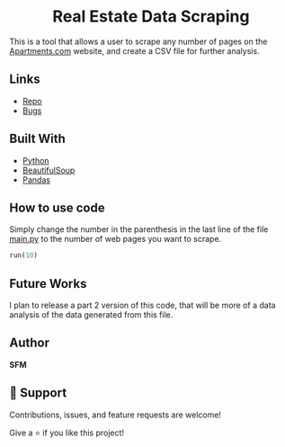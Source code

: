 <h1 align="center">Real Estate Data Scraping</h1>

This is a tool that allows a user to scrape any number of pages on the [Apartments.com](https://www.apartments.com) website, and create a CSV file for further analysis.


## Links

- [Repo](https://github.com/sfmanso/real-estate-data-scraping "Real Estate Data Scraping")
- [Bugs](https://github.com/sfmanso/real-estate-data-scraping/issues "Issues Page")


## Built With

- [Python](https://github.com/topics/python)
- [BeautifulSoup](https://www.crummy.com/software/BeautifulSoup/bs4/doc/)
- [Pandas](https://github.com/pandas-dev/pandas)


## How to use code

Simply change the number in the parenthesis in the last line of the file [main.py](https://github.com/sfmanso/real-estate-data-scraping/blob/main/main.py) to the number of web pages you want to scrape.
```python
run(10)
``` 


## Future Works

I plan to release a part 2 version of this code, that will be more of a data analysis of the data generated from this file.


## Author

**SFM**


## 🤝 Support

Contributions, issues, and feature requests are welcome!

Give a ⭐️ if you like this project!
